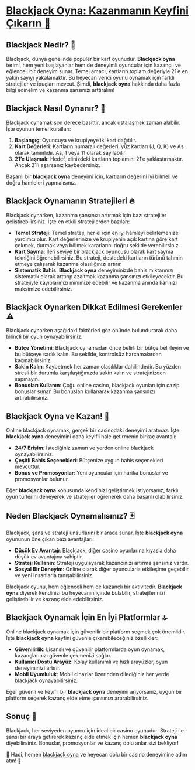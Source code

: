 # [Blackjack Oyna: Kazanmanın Keyfini Çıkarın 🎰](https://casinotr.link/gWCRZ4)

## Blackjack Nedir? 🤔

Blackjack, dünya genelinde popüler bir kart oyunudur. **Blackjack oyna** terimi, hem yeni başlayanlar hem de deneyimli oyuncular için kazançlı ve eğlenceli bir deneyim sunar. Temel amacı, kartların toplam değeriyle 21’e en yakın sayıyı yakalamaktır. Bu heyecan verici oyunu oynamak için farklı stratejiler ve ipuçları mevcut. Şimdi, **blackjack oyna** hakkında daha fazla bilgi edinelim ve kazanma şansınızı arttıralım!

## Blackjack Nasıl Oynanır? 🎯

Blackjack oynamak son derece basittir, ancak ustalaşmak zaman alabilir. İşte oyunun temel kuralları:

1. **Başlangıç**: Oyuncuya ve krupiyeye iki kart dağıtılır.
2. **Kart Değerleri**: Kartların numaralı değerleri, yüz kartları (J, Q, K) ve As olarak tanımlıdır. As, 1 veya 11 olarak sayılabilir.
3. **21’e Ulaşmak**: Hedef, elinizdeki kartların toplamını 21’e yaklaştırmaktır. Ancak 21’i aşarsanız kaybedersiniz.

Başarılı bir **blackjack oyna** deneyimi için, kartların değerini iyi bilmeli ve doğru hamleleri yapmalısınız. 

## Blackjack Oynamanın Stratejileri 🔥

Blackjack oynarken, kazanma şansınızı artırmak için bazı stratejiler geliştirebilirsiniz. İşte en etkili stratejilerden bazıları:

- **Temel Strateji**: Temel strateji, her el için en iyi hamleyi belirlemenize yardımcı olur. Kart değerlerinize ve krupiyenin açık kartına göre kart çekmek, durmak veya bölmek kararlarını doğru şekilde verebilirsiniz.
- **Kart Sayma**: İleri seviye bir blackjack oyuncusu olarak kart sayma tekniğini öğrenebilirsiniz. Bu strateji, destedeki kartların türünü tahmin etmeye çalışarak kazanma olasılığınızı artırır.
- **Sistematik Bahis**: **Blackjack oyna** deneyiminizde bahis miktarınızı sistematik olarak arttırıp azaltmak kazanma şansınızı etkileyecektir. Bu stratejiyle kayıplarınızı minimize edebilir ve kazanma anında kârınızı maksimize edebilirsiniz.

## Blackjack Oynarken Dikkat Edilmesi Gerekenler ⚠️

Blackjack oynarken aşağıdaki faktörleri göz önünde bulundurarak daha bilinçli bir oyun oynayabilirsiniz:

- **Bütçe Yönetimi**: Blackjack oynamadan önce belirli bir bütçe belirleyin ve bu bütçeye sadık kalın. Bu şekilde, kontrolsüz harcamalardan kaçınabilirsiniz.
- **Sakin Kalın**: Kaybetmek her zaman olasılıklar dahilindedir. Bu yüzden stresli bir durumla karşılaştığınızda sakin kalın ve stratejinizden sapmayın.
- **Bonusları Kullanın**: Çoğu online casino, blackjack oyunları için cazip bonuslar sunar. Bu bonusları kullanarak kazanma şansınızı artırabilirsiniz.

## Blackjack Oyna ve Kazan! 🎉

Online blackjack oynamak, gerçek bir casinodaki deneyimi aratmaz. İşte **blackjack oyna** deneyimini daha keyifli hale getirmenin birkaç avantajı:

- **24/7 Erişim**: İstediğiniz zaman ve yerden online blackjack oynayabilirsiniz.
- **Çeşitli Bahis Seçenekleri**: Bütçenize uygun bahis seçenekleri mevcuttur.
- **Bonus ve Promosyonlar**: Yeni oyuncular için harika bonuslar ve promosyonlar bulunur.

Eğer **blackjack oyna** konusunda kendinizi geliştirmek istiyorsanız, farklı oyun türlerini deneyerek ve stratejiler öğrenerek daha başarılı olabilirsiniz.

## Neden Blackjack Oynamalısınız? 🃏

Blackjack, şans ve strateji unsurlarını bir arada sunar. İşte **blackjack oyna** oyununun öne çıkan bazı avantajları:

- **Düşük Ev Avantajı**: Blackjack, diğer casino oyunlarına kıyasla daha düşük ev avantajına sahiptir.
- **Strateji Kullanın**: Strateji uygulayarak kazancınızı artırma şansınız vardır.
- **Sosyal Bir Deneyim**: Online olarak diğer oyuncularla etkileşime geçebilir ve yeni insanlarla tanışabilirsiniz.

Blackjack oyunu, hem eğlenceli hem de kazançlı bir aktivitedir. **Blackjack oyna** diyerek kendinizi bu heyecanın içinde bulabilir, stratejilerinizi geliştirebilir ve kazanç elde edebilirsiniz.

## Blackjack Oynamak İçin En İyi Platformlar 🔝

Online blackjack oynamak için güvenilir bir platform seçmek çok önemlidir. İşte **blackjack oyna** keyfini güvenle çıkarabileceğiniz özellikler:

- **Güvenilirlik**: Lisanslı ve güvenilir platformlarda oyun oynamak, kazançlarınızı güvenle çekmenizi sağlar.
- **Kullanıcı Dostu Arayüz**: Kolay kullanımlı ve hızlı arayüzler, oyun deneyiminizi artırır.
- **Mobil Uyumluluk**: Mobil cihazlar üzerinden dilediğiniz her yerde blackjack oynayabilirsiniz.

Eğer güvenli ve keyifli bir **blackjack oyna** deneyimi arıyorsanız, uygun bir platform seçerek kazanç elde etme şansınızı artırabilirsiniz.

## Sonuç 🎯

Blackjack, her seviyeden oyuncu için ideal bir casino oyunudur. Strateji ile şansı bir araya getirerek kazanç elde etmek için hemen **blackjack oyna** diyebilirsiniz. Bonuslar, promosyonlar ve kazanç dolu anlar sizi bekliyor!

🎲 Hadi, hemen [blackjack oyna](https://casinotr.link/gWCRZ4) ve heyecan dolu bir casino deneyimine adım atın! 💸
